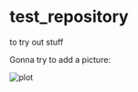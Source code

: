 # test_repository
to try out stuff

Gonna try to add a picture: 

![plot](https://user-images.githubusercontent.com/test_repository/Figure_Customizing_pipeline.png)

